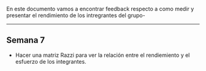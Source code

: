 En este documento vamos a encontrar feedback respecto a como medir y presentar el rendimiento de los intregrantes del grupo-

---

## Semana 7

- Hacer una matriz Razzi para ver la relación entre el rendiemiento y el esfuerzo de los integrantes.
